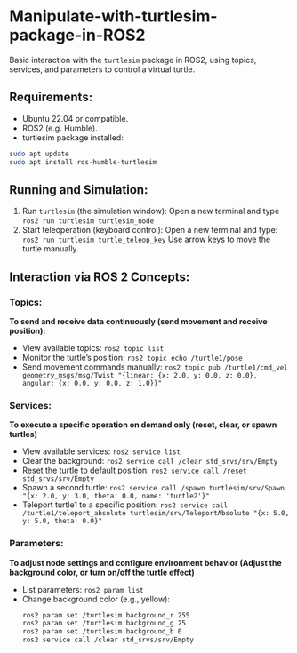 # Manipulate-with-turtlesim-package-in-ROS2
Basic interaction with the `turtlesim` package in ROS2, using topics, services, and parameters to control a virtual turtle.

## Requirements:
- Ubuntu 22.04 or compatible.
- ROS2 (e.g. Humble).
- turtlesim package installed:
```bash
sudo apt update
sudo apt install ros-humble-turtlesim
```

## Running and Simulation:
1. Run `turtlesim` (the simulation window):
   Open a new terminal and type `ros2 run turtlesim turtlesim_node`
2. Start teleoperation (keyboard control):
   Open a new terminal and type: `ros2 run turtlesim turtle_teleop_key` Use arrow keys to move the turtle manually.

## Interaction via ROS 2 Concepts:
### Topics: 
**To send and receive data continuously (send movement and receive position):**
- View available topics: `ros2 topic list`
- Monitor the turtle’s position: `ros2 topic echo /turtle1/pose`
- Send movement commands manually: `ros2 topic pub /turtle1/cmd_vel geometry_msgs/msg/Twist "{linear: {x: 2.0, y: 0.0, z: 0.0}, angular: {x: 0.0, y: 0.0, z: 1.0}}"`

### Services:
**To execute a specific operation on demand only (reset, clear, or spawn turtles)**
- View available services: `ros2 service list`
- Clear the background: `ros2 service call /clear std_srvs/srv/Empty`
- Reset the turtle to default position: `ros2 service call /reset std_srvs/srv/Empty`
- Spawn a second turtle: `ros2 service call /spawn turtlesim/srv/Spawn "{x: 2.0, y: 3.0, theta: 0.0, name: 'turtle2'}"`
- Teleport turtle1 to a specific position: `ros2 service call /turtle1/teleport_absolute turtlesim/srv/TeleportAbsolute "{x: 5.0, y: 5.0, theta: 0.0}"`

### Parameters: 
**To adjust node settings and configure environment behavior (Adjust the background color, or turn on/off the turtle effect)**
- List parameters: `ros2 param list`
- Change background color (e.g., yellow):
  ```bash
  ros2 param set /turtlesim background_r 255
  ros2 param set /turtlesim background_g 25
  ros2 param set /turtlesim background_b 0
  ros2 service call /clear std_srvs/srv/Empty
  ```
  
